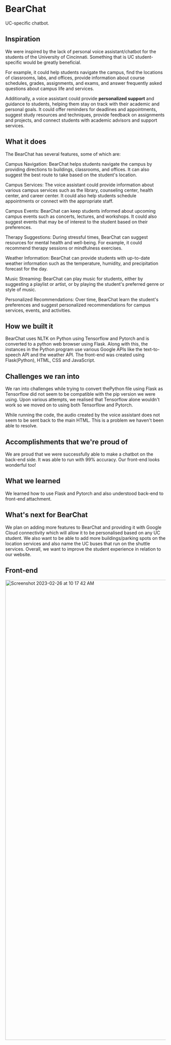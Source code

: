 # BearChat
UC-specific chatbot.

## Inspiration
We were inspired by the lack of personal voice assistant/chatbot for the students of the University of Cincinnati. Something that is UC student-specific would be greatly beneficial.

 For example, it could help students navigate the campus, find the locations of classrooms, labs, and offices, provide information about course schedules, grades, assignments, and exams, and answer frequently asked questions about campus life and services.

Additionally, a voice assistant could provide **personalized support** and guidance to students, helping them stay on track with their academic and personal goals. It could offer reminders for deadlines and appointments, suggest study resources and techniques, provide feedback on assignments and projects, and connect students with academic advisors and support services.

## What it does

The BearChat has several features, some of which are:

Campus Navigation: BearChat helps students navigate the campus by providing directions to buildings, classrooms, and offices. It can also suggest the best route to take based on the student's location.

Campus Services: The voice assistant could provide information about various campus services such as the library, counseling center, health center, and career center. It could also help students schedule appointments or connect with the appropriate staff.

Campus Events: BearChat can keep students informed about upcoming campus events such as concerts, lectures, and workshops. It could also suggest events that may be of interest to the student based on their preferences.

Therapy Suggestions: During stressful times, BearChat can suggest resources for mental health and well-being. For example, it could recommend therapy sessions or mindfulness exercises.

Weather Information: BearChat can provide students with up-to-date weather information such as the temperature, humidity, and precipitation forecast for the day.

Music Streaming: BearChat can play music for students, either by suggesting a playlist or artist, or by playing the student's preferred genre or style of music.

Personalized Recommendations: Over time, BearChat learn the student's preferences and suggest personalized recommendations for campus services, events, and activities.


## How we built it

BearChat uses NLTK on Python using Tensorflow and Pytorch and is converted to a python web browser using Flask. Along with this, the instances in the Python program use various Google APIs like the text-to-speech API and the weather API. The front-end was created using Flask(Python), HTML, CSS and JavaScript.


## Challenges we ran into

We ran into challenges while trying to convert thePython file using Flask as Tensorflow did not seem to be compatible with the pip version we were using. Upon various attempts, we realised that Tensorflow alone wouldn't work so we moved on to using both Tensorflow and Pytorch. 

While running the code, the audio created by the voice assistant does not seem to be sent back to the main HTML. This is a problem we haven't been able to resolve.

## Accomplishments that we're proud of

We are proud that we were successfully able to make a chatbot on the back-end side. It was able to run with 99% accuracy. Our front-end looks wonderful too!

## What we learned

We learned how to use Flask and Pytorch  and also understood back-end to front-end attachment.

## What's next for BearChat

We plan on adding more features to BearChat and providing it with Google Cloud connectivity which will allow it to be personalised based on any UC student. We also want to be able to add more buildings/parking spots on the location services and also name the UC buses that run on the shuttle services. Overall, we want to improve the student experience in relation to our website.

## Front-end

<img width="1440" alt="Screenshot 2023-02-26 at 10 17 42 AM" src="https://user-images.githubusercontent.com/111902870/221419548-8ae0d51e-ad72-409c-b2bf-1d1eff75825a.png">
